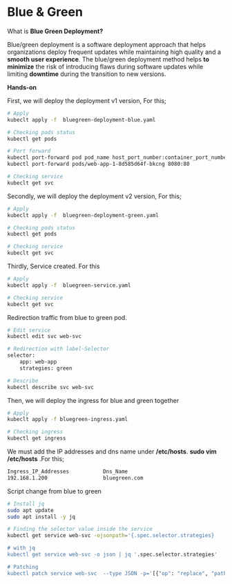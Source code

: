 # Blue & Green

What is **Blue Green Deployment?**

Blue/green deployment is a software deployment approach that helps organizations deploy frequent updates while maintaining high quality and a **smooth user experience**. The blue/green deployment method helps **to minimize** the risk of introducing flaws during software updates while limiting **downtime** during the transition to new versions. 


**Hands-on**

First, we will deploy the deployment v1 version, For this;
``` bash
# Apply
kubeclt apply -f  bluegreen-deployment-blue.yaml

# Checking pods status
kubectl get pods 

# Port forward
kubectl port-forward pod pod_name host_port_number:container_port_number
kubectl port-forward pods/web-app-1-8d585d64f-bkcng 8080:80

# Checking service
kubeclt get svc

```


Secondly, we will deploy the deployment v2 version, For this;
``` bash
# Apply
kubeclt apply -f  bluegreen-deployment-green.yaml

# Checking pods status
kubectl get pods 

# Checking service
kubeclt get svc

```


Thirdly, Service created. For this
``` bash
# Apply
kubeclt apply -f  bluegreen-service.yaml

# Checking service
kubeclt get svc

```

Redirection traffic from blue to green pod.
``` bash
# Edit service
kubectl edit svc web-svc

# Redirection with label-Selector
selector:
    app: web-app
    strategies: green

# Describe
kubectl describe svc web-svc 

```

Then, we will deploy the ingress for blue and green together
``` bash
# Apply
kubeclt apply -f bluegreen-ingress.yaml

# Checking ingress
kubectl get ingress

```

We must add the IP addresses and dns name under **/etc/hosts**.
**sudo vim /etc/hosts** .For this;
``` bash
Ingress_IP_Addresses           Dns_Name
192.168.1.200                  bluegreen.com

```


Script change from blue to green
``` bash
# Install jq
sudo apt update
sudo apt install -y jq

# Finding the selector value inside the service
kubectl get service web-svc -ojsonpath='{.spec.selector.strategies}

# with jq
kubectl get service web-svc -o json | jq '.spec.selector.strategies'

# Patching
kubectl patch service web-svc  --type JSON -p='[{"op": "replace", "path": "/spec/selector/strategies", "value":"green"}]'



```